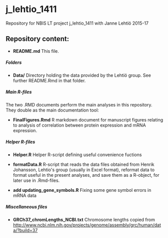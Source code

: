 # j_lehtio_1411

Repository for NBIS LT project j_lehtio_1411 with Janne Lehtiö 2015-17


## Repository content:

* __README.md__
This file.

##### Folders

* __Data/__ Directory holding the data provided by the Lehtiö group.
See further README.Rmd in that folder.

##### Main R-files
The two .RMD documents perform the main analyses in this repository.
They double as the main documentation tool:

* __FinalFigures.Rmd__
R markdown document for manuscript figures relating to analysis of
correlation between protein expression and mRNA expression.

##### Helper R-files

* __Helper.R__
Helper R-script defining useful convenience fuctions
* __formatData.R__
R-script that reads the data files obtained from Henrik Johansson,
Lehtio's group (usually in Excel format), reformat data to format 
useful in the present analyses, and save them as a R-object, for 
later use in .Rmd-files.

* __add updating_gene_symbols.R__
Fixing some gene symbol errors in mRNA data

##### Miscellaneous files

* __GRCh37_chromLengths_NCBI.txt__
Chromosome lengths copied from http://www.ncbi.nlm.nih.gov/projects/genome/assembly/grc/human/data/?build=37
